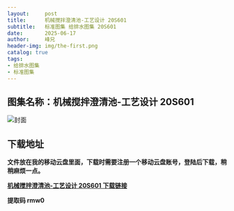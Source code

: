 ```yaml
---
layout:     post
title:      机械搅拌澄清池-工艺设计 20S601
subtitle:   标准图集 给排水图集 20S601
date:       2025-06-17
author:     峰兄
header-img: img/the-first.png
catalog: true
tags:
- 给排水图集
- 标准图集
---
```

## 图集名称：机械搅拌澄清池-工艺设计 20S601
![封面](https://pic1.imgdb.cn/item/6854fdb858cb8da5c85dbcf9.jpg)


## 下载地址 ##
**文件放在我的移动云盘里面，下载时需要注册一个移动云盘账号，登陆后下载，稍稍麻烦一点。**  
  
[**机械搅拌澄清池-工艺设计 20S601 下载链接**](https://caiyun.139.com/w/i/2nQQVgTv6wkii)


**提取码 rmw0**

